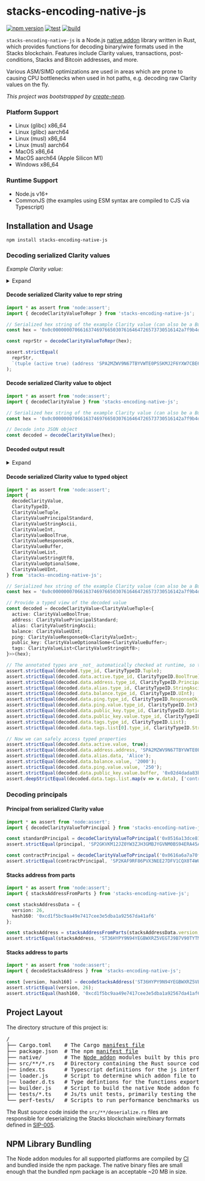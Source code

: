 # stacks-encoding-native-js

[![npm version](https://badge.fury.io/js/stacks-encoding-native-js.svg)](https://www.npmjs.com/package/stacks-encoding-native-js)
[![test](https://github.com/hirosystems/stacks-encoding-native-js/actions/workflows/test.yml/badge.svg)](https://github.com/hirosystems/stacks-encoding-native-js/actions/workflows/test.yml)
[![build](https://github.com/hirosystems/stacks-encoding-native-js/actions/workflows/build.yml/badge.svg)](https://github.com/hirosystems/stacks-encoding-native-js/actions/workflows/build.yml)

`stacks-encoding-native-js` is a Node.js [native addon](https://nodejs.org/api/addons.html) library written in Rust, which provides functions for decoding binary/wire formats used in the Stacks blockchain. Features include Clarity values, transactions, post-conditions, Stacks and Bitcoin addresses, and more. 

Various ASM/SIMD optimizations are used in areas which are prone to causing CPU bottlenecks when used in hot paths, e.g. decoding raw Clarity values on the fly.

_This project was bootstrapped by [create-neon](https://www.npmjs.com/package/create-neon)._

### Platform Support

* Linux (glibc) x86_64
* Linux (glibc) aarch64
* Linux (musl) x86_64
* Linux (musl) aarch64
* MacOS x86_64
* MacOS aarch64 (Apple Silicon M1)
* Windows x86_64

### Runtime Support
* Node.js v16+
* CommonJS (the examples using ESM syntax are compiled to CJS via Typescript)

## Installation and Usage

```shell
npm install stacks-encoding-native-js
```

### Decoding serialized Clarity values
_Example Clarity value:_
<details>
<summary>Expand</summary>

```clar
(tuple 
  (active true) 
  (address 'SPA2MZWV9N67TBYVWTE0PSSKMJ2F6YXW7CBE6YPW) 
  (alias "Alice") 
  (balance u2000) 
  (ping (ok 250)) 
  (public_key (some 0x02d4dada83bff981f0cb7ebafcfc6fc7cb5e078b9ee2302a93aae19fb90f872e58)) 
  (tags (list u"contributor" u"og \u{e2ad90}" u"clarity"))
)
```
</details>

#### Decode serialized Clarity value to repr string
```ts
import * as assert from 'node:assert';
import { decodeClarityValueToRepr } from 'stacks-encoding-native-js';

// Serialized hex string of the example Clarity value (can also be a Buffer / Uint8Array)
const hex = '0x0c00000007066163746976650307616464726573730516142a7f9b4d4c7d2fdbe69c0b6733a484f37bbc3b05616c6961730d00000005416c6963650762616c616e636501000000000000000000000000000007d00470696e670700000000000000000000000000000000fa0a7075626c69635f6b65790a020000002102d4dada83bff981f0cb7ebafcfc6fc7cb5e078b9ee2302a93aae19fb90f872e5804746167730b000000030e0000000b636f6e7472696275746f720e000000066f6720e2ad900e00000007636c6172697479';

const reprStr = decodeClarityValueToRepr(hex);

assert.strictEqual(
  reprStr, 
  `(tuple (active true) (address 'SPA2MZWV9N67TBYVWTE0PSSKMJ2F6YXW7CBE6YPW) (alias "Alice") (balance u2000) (ping (ok 250)) (public_key (some 0x02d4dada83bff981f0cb7ebafcfc6fc7cb5e078b9ee2302a93aae19fb90f872e58)) (tags (list u"contributor" u"og \\u{e2ad90}" u"clarity")))`
);
```

#### Decode serialized Clarity value to object
```ts
import * as assert from 'node:assert';
import { decodeClarityValue } from 'stacks-encoding-native-js';

// Serialized hex string of the example Clarity value (can also be a Buffer / Uint8Array)
const hex = '0x0c00000007066163746976650307616464726573730516142a7f9b4d4c7d2fdbe69c0b6733a484f37bbc3b05616c6961730d00000005416c6963650762616c616e636501000000000000000000000000000007d00470696e670700000000000000000000000000000000fa0a7075626c69635f6b65790a020000002102d4dada83bff981f0cb7ebafcfc6fc7cb5e078b9ee2302a93aae19fb90f872e5804746167730b000000030e0000000b636f6e7472696275746f720e000000066f6720e2ad900e00000007636c6172697479';

// Decode into JSON object
const decoded = decodeClarityValue(hex);
```

#### Decoded output result
<details>
<summary>Expand</summary>

```ts
// Result object
assert.deepStrictEqual(decoded, {
  repr: `(tuple (active true) (address 'SPA2MZWV9N67TBYVWTE0PSSKMJ2F6YXW7CBE6YPW) (alias "Alice") (balance u2000) (ping (ok 250)) (public_key (some 0x02d4dada83bff981f0cb7ebafcfc6fc7cb5e078b9ee2302a93aae19fb90f872e58)) (tags (list u"contributor" u"og \\u{e2ad90}" u"clarity")))`,
  hex: '0x0c00000007066163746976650307616464726573730516142a7f9b4d4c7d2fdbe69c0b6733a484f37bbc3b05616c6961730d00000005416c6963650762616c616e636501000000000000000000000000000007d00470696e670700000000000000000000000000000000fa0a7075626c69635f6b65790a020000002102d4dada83bff981f0cb7ebafcfc6fc7cb5e078b9ee2302a93aae19fb90f872e5804746167730b000000030e0000000b636f6e7472696275746f720e000000066f6720e2ad900e00000007636c6172697479',
  type_id: 12,
  data: {
    active: { repr: 'true', hex: '0x03', type_id: 3, value: true },
    address: {
      repr: "'SPA2MZWV9N67TBYVWTE0PSSKMJ2F6YXW7CBE6YPW",
      hex: '0x0516142a7f9b4d4c7d2fdbe69c0b6733a484f37bbc3b',
      type_id: 5,
      address_version: 22,
      address_hash_bytes: '0x142a7f9b4d4c7d2fdbe69c0b6733a484f37bbc3b',
      address: 'SPA2MZWV9N67TBYVWTE0PSSKMJ2F6YXW7CBE6YPW'
    },
    alias: {
      repr: '"Alice"',
      hex: '0x0d00000005416c696365',
      type_id: 13,
      data: 'Alice'
    },
    balance: {
      repr: 'u2000',
      hex: '0x01000000000000000000000000000007d0',
      type_id: 1,
      value: '2000'
    },
    ping: {
      repr: '(ok 250)',
      hex: '0x0700000000000000000000000000000000fa',
      type_id: 7,
      value: {
        repr: '250',
        hex: '0x00000000000000000000000000000000fa',
        type_id: 0,
        value: '250'
      }
    },
    public_key: {
      repr: '(some 0x02d4dada83bff981f0cb7ebafcfc6fc7cb5e078b9ee2302a93aae19fb90f872e58)',
      hex: '0x0a020000002102d4dada83bff981f0cb7ebafcfc6fc7cb5e078b9ee2302a93aae19fb90f872e58',
      type_id: 10,
      value: {
        repr: '0x02d4dada83bff981f0cb7ebafcfc6fc7cb5e078b9ee2302a93aae19fb90f872e58',
        hex: '0x020000002102d4dada83bff981f0cb7ebafcfc6fc7cb5e078b9ee2302a93aae19fb90f872e58',
        type_id: 2,
        buffer: '0x02d4dada83bff981f0cb7ebafcfc6fc7cb5e078b9ee2302a93aae19fb90f872e58'
      }
    },
    tags: {
      repr: '(list u"contributor" u"og \\u{e2ad90}" u"clarity")',
      hex: '0x0b000000030e0000000b636f6e7472696275746f720e000000066f6720e2ad900e00000007636c6172697479',
      type_id: 11,
      list: [
        {
          repr: 'u"contributor"',
          hex: '0x0e0000000b636f6e7472696275746f72',
          type_id: 14,
          data: 'contributor'
        },
        {
          repr: 'u"og \\u{e2ad90}"',
          hex: '0x0e000000066f6720e2ad90',
          type_id: 14,
          data: 'og ⭐'
        },
        {
          repr: 'u"clarity"',
          hex: '0x0e00000007636c6172697479',
          type_id: 14,
          data: 'clarity'
        }
      ]
    }
  }
});
```
</details>

#### Decode serialized Clarity value to typed object

```ts
import * as assert from 'node:assert';
import { 
  decodeClarityValue,
  ClarityTypeID,
  ClarityValueTuple,
  ClarityValuePrincipalStandard,
  ClarityValueStringAscii,
  ClarityValueInt,
  ClarityValueBoolTrue,
  ClarityValueResponseOk,
  ClarityValueBuffer,
  ClarityValueList,
  ClarityValueStringUtf8,
  ClarityValueOptionalSome,
  ClarityValueUInt,
} from 'stacks-encoding-native-js';

// Serialized hex string of the example Clarity value (can also be a Buffer / Uint8Array)
const hex = '0x0c00000007066163746976650307616464726573730516142a7f9b4d4c7d2fdbe69c0b6733a484f37bbc3b05616c6961730d00000005416c6963650762616c616e636501000000000000000000000000000007d00470696e670700000000000000000000000000000000fa0a7075626c69635f6b65790a020000002102d4dada83bff981f0cb7ebafcfc6fc7cb5e078b9ee2302a93aae19fb90f872e5804746167730b000000030e0000000b636f6e7472696275746f720e000000066f6720e2ad900e00000007636c6172697479';

// Provide a typed view of the decoded value
const decoded = decodeClarityValue<ClarityValueTuple<{
  active: ClarityValueBoolTrue;
  address: ClarityValuePrincipalStandard;
  alias: ClarityValueStringAscii;
  balance: ClarityValueUInt;
  ping: ClarityValueResponseOk<ClarityValueInt>;
  public_key: ClarityValueOptionalSome<ClarityValueBuffer>;
  tags: ClarityValueList<ClarityValueStringUtf8>;
}>>(hex);

// The annotated types are _not_ automatically checked at runtime, so type checks are needed for error handling
assert.strictEqual(decoded.type_id, ClarityTypeID.Tuple);
assert.strictEqual(decoded.data.active.type_id, ClarityTypeID.BoolTrue);
assert.strictEqual(decoded.data.address.type_id, ClarityTypeID.PrincipalStandard);
assert.strictEqual(decoded.data.alias.type_id, ClarityTypeID.StringAscii);
assert.strictEqual(decoded.data.balance.type_id, ClarityTypeID.UInt);
assert.strictEqual(decoded.data.ping.type_id, ClarityTypeID.ResponseOk);
assert.strictEqual(decoded.data.ping.value.type_id, ClarityTypeID.Int);
assert.strictEqual(decoded.data.public_key.type_id, ClarityTypeID.OptionalSome);
assert.strictEqual(decoded.data.public_key.value.type_id, ClarityTypeID.Buffer);
assert.strictEqual(decoded.data.tags.type_id, ClarityTypeID.List);
assert.strictEqual(decoded.data.tags.list[0].type_id, ClarityTypeID.StringUtf8);

// Now we can safely access typed properties
assert.strictEqual(decoded.data.active.value, true);
assert.strictEqual(decoded.data.address.address, 'SPA2MZWV9N67TBYVWTE0PSSKMJ2F6YXW7CBE6YPW');
assert.strictEqual(decoded.data.alias.data, 'Alice');
assert.strictEqual(decoded.data.balance.value, '2000');
assert.strictEqual(decoded.data.ping.value.value, '250');
assert.strictEqual(decoded.data.public_key.value.buffer, '0x02d4dada83bff981f0cb7ebafcfc6fc7cb5e078b9ee2302a93aae19fb90f872e58');
assert.deepStrictEqual(decoded.data.tags.list.map(v => v.data), ['contributor', 'og ⭐', 'clarity']);
```

### Decoding principals

#### Principal from serialized Clarity value

```ts
import * as assert from 'node:assert';
import { decodeClarityValueToPrincipal } from 'stacks-encoding-native-js';

const standardPrincipal = decodeClarityValueToPrincipal('0x0516a13dce8114be0f707f94470a2e5e86eb402f2923');
assert.strictEqual(principal, 'SP2GKVKM12JZ0YW3ZJH3GMBJYGVNM0BS94ERA45AM');

const contractPrincipal = decodeClarityValueToPrincipal('0x0616a6a7a70f41adbe8eae708ed7ec2cbf41a272182014626974636f696e2d6d6f6e6b6579732d6c616273');
assert.strictEqual(contractPrincipal, 'SP2KAF9RF86PVX3NEE27DFV1CQX0T4WGR41X3S45C.bitcoin-monkeys-labs');
```

#### Stacks address from parts

```ts
import * as assert from 'node:assert';
import { stacksAddressFromParts } from 'stacks-encoding-native-js';

const stacksAddressData = {
  version: 26,
  hash160: '0xcd1f5bc9aa49e7417cee3e5dba1a92567da41af6'
};

const stacksAddress = stacksAddressFromParts(stacksAddressData.version, stacksAddressData.hash160);
assert.strictEqual(stacksAddress, 'ST36HYPY9N94YEGBWXRZ5VEGTJ9B7V90TYTM9HGTJ');
```

#### Stacks address to parts

```ts
import * as assert from 'node:assert';
import { decodeStacksAddress } from 'stacks-encoding-native-js';

const [version, hash160] = decodeStacksAddress('ST36HYPY9N94YEGBWXRZ5VEGTJ9B7V90TYTM9HGTJ');
assert.strictEqual(version, 26);
assert.strictEqual(hash160, '0xcd1f5bc9aa49e7417cee3e5dba1a92567da41af6');
```

## Project Layout

The directory structure of this project is:

<pre>
/
├── Cargo.toml    # The Cargo <a href="https://doc.rust-lang.org/cargo/reference/manifest.html">manifest file</a>
├── package.json  # The npm <a href="https://docs.npmjs.com/cli/v7/configuring-npm/package-json">manifest file</a>
├── native/       # The <a href="https://nodejs.org/api/addons.html">Node addon</a> modules built by this project, these are <a href="https://en.wikipedia.org/wiki/Library_(computing)#Shared_libraries">dynamically-linked shared objects</a>
├── src/**/*.rs   # Directory containing the Rust source code for the project
|── index.ts      # Typescript definitions for the js interface exposed by the Node addon
|── loader.js     # Script to determine which addon file to load based on the executing target platform
|── loader.d.ts   # Type defintions for the functions exported by the Node addon
|── builder.js    # Script to build the native Node addon for the executing host platform
├── tests/*.ts    # Js/ts unit tests, primarily testing the Neon (rust<->nodejs) interop layer
└── perf-tests/   # Scripts to run performance benchmarks used by commands in package.json
</pre>

The Rust source code inside the `src/**/deserialize.rs` files are responsible for deserializing the Stacks blockchain wire/binary formats defined in [SIP-005](https://github.com/stacksgov/sips/blob/main/sips/sip-005/sip-005-blocks-and-transactions.md). 

## NPM Library Bundling

The Node addon modules for all supported platforms are compiled by [CI](.github/workflows/build.yml) and bundled inside the npm package. The native binary files are small enough that the bundled npm package is an acceptable ~20 MB in size. 